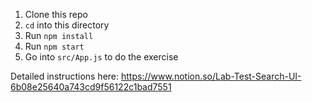 1. Clone this repo
1. `cd` into this directory
1. Run `npm install`
1. Run `npm start`
1. Go into `src/App.js` to do the exercise

Detailed instructions here: https://www.notion.so/Lab-Test-Search-UI-6b08e25640a743cd9f56122c1bad7551
